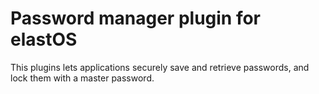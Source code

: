 # Password manager plugin for elastOS

This plugins lets applications securely save and retrieve passwords, and lock them with a master password.
